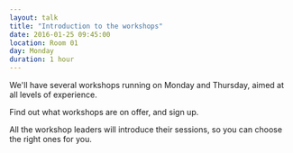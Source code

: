 ```yaml
---
layout: talk
title: "Introduction to the workshops"
date: 2016-01-25 09:45:00
location: Room 01
day: Monday
duration: 1 hour
---
```


We'll have several workshops running on Monday and Thursday, aimed at all levels of experience.

Find out what workshops are on offer, and sign up.

All the workshop leaders will introduce their sessions, so you can choose the right ones for you.

